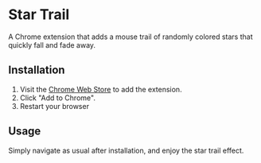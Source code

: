 # Star Trail

A Chrome extension that adds a mouse trail of randomly colored stars that quickly fall and fade away.

## Installation

1. Visit the [Chrome Web Store](https://chromewebstore.google.com/detail/star-trail-cursormouse-tr/cdpdjobilifpaiociaflmdigogmkjpbm) to add the extension.
2. Click "Add to Chrome".
3. Restart your browser

## Usage

Simply navigate as usual after installation, and enjoy the star trail effect.
